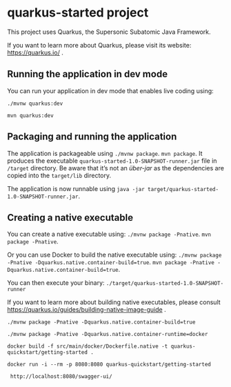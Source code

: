 # quarkus-started project

This project uses Quarkus, the Supersonic Subatomic Java Framework.

If you want to learn more about Quarkus, please visit its website: https://quarkus.io/ .

## Running the application in dev mode

You can run your application in dev mode that enables live coding using:
```
./mvnw quarkus:dev
```

```
mvn quarkus:dev
```

## Packaging and running the application

The application is packageable using 
`./mvnw package`.
`mvn package`.
It produces the executable `quarkus-started-1.0-SNAPSHOT-runner.jar` file in `/target` directory.
Be aware that it’s not an _über-jar_ as the dependencies are copied into the `target/lib` directory.

The application is now runnable using `java -jar target/quarkus-started-1.0-SNAPSHOT-runner.jar`.

## Creating a native executable

You can create a native executable using: 
`./mvnw package -Pnative`.
`mvn package -Pnative`.

Or you can use Docker to build the native executable using:
 `./mvnw package -Pnative -Dquarkus.native.container-build=true`.
 `mvn package -Pnative -Dquarkus.native.container-build=true`.

You can then execute your binary: `./target/quarkus-started-1.0-SNAPSHOT-runner`

If you want to learn more about building native executables, please consult https://quarkus.io/guides/building-native-image-guide .


`./mvnw package -Pnative -Dquarkus.native.container-build=true`

`./mvnw package -Pnative -Dquarkus.native.container-runtime=docker`

`docker build -f src/main/docker/Dockerfile.native -t quarkus-quickstart/getting-started .`

`docker run -i --rm -p 8080:8080 quarkus-quickstart/getting-started`

` http://localhost:8080/swagger-ui/`